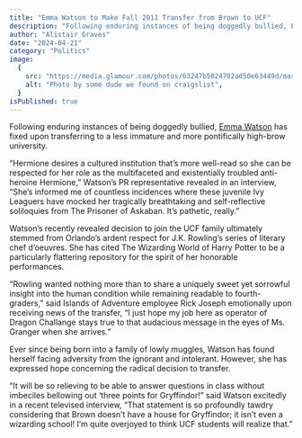 ```yaml
---
title: "Emma Watson to Make Fall 2011 Transfer from Brown to UCF"
description: "Following enduring instances of being doggedly bullied, Emma Watson has fixed upon transferring to a less immature and more pontifically high-brow university."
author: "Alistair Graves"
date: "2024-04-21"
category: "Politics"
image:
  {
    src: "https://media.glamour.com/photos/63247b5024702ad50e63449d/master/w_2560%2Cc_limit/1424130871",
    alt: "Photo by some dude we found on craigslist",
  }
isPublished: true
---
```


Following enduring instances of being doggedly bullied, [Emma Watson](https://www.harrypotter.com) has fixed upon transferring to a less immature and more pontifically high-brow university.

“Hermione desires a cultured institution that’s more well-read so she can be respected for her role as the multifaceted and existentially troubled anti-heroine Hermione,” Watson’s PR representative revealed in an interview, “She’s informed me of countless incidences where these juvenile Ivy Leaguers have mocked her tragically breathtaking and self-reflective soliloquies from The Prisoner of Askaban. It’s pathetic, really.”

Watson’s recently revealed decision to join the UCF family ultimately stemmed from Orlando’s ardent respect for J.K. Rowling’s series of literary chef d’oeuvres. She has cited The Wizarding World of Harry Potter to be a particularly flattering repository for the spirit of her honorable performances.

“Rowling wanted nothing more than to share a uniquely sweet yet sorrowful insight into the human condition while remaining readable to fourth-graders,” said Islands of Adventure employee Rick Joseph emotionally upon receiving news of the transfer, “I just hope my job here as operator of Dragon Challange stays true to that audacious message in the eyes of Ms. Granger when she arrives.”

Ever since being born into a family of lowly muggles, Watson has found herself facing adversity from the ignorant and intolerant. However, she has expressed hope concerning the radical decision to transfer.

“It will be so relieving to be able to answer questions in class without imbeciles bellowing out ‘three points for Gryffindor!” said Watson excitedly in a recent televised interview, “That statement is so profoundly tawdry considering that Brown doesn’t have a house for Gryffindor; it isn’t even a wizarding school! I’m quite overjoyed to think UCF students will realize that.”
